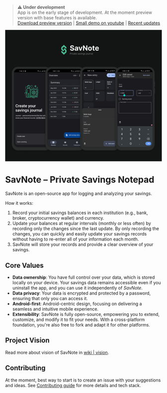 > **⚠️ Under development**<br>
> App is on the early stage of development. At the moment preview version with base features is available.<br>
> [Download preview version](https://github.com/skorphil/savnote/releases/tag/0.5.0) | [Small demo on youtube](https://youtu.be/abH2uFe2hh0?si=Eo_aMzNmCA1DP6pl) | [Recent updates](https://github.com/skorphil/savnote/discussions/categories/announcements)

<img src=".github/savnote.png" alt="SavNote" />

# SavNote – Private Savings Notepad
SavNote is an open-source app for logging and analyzing your savings.

How it works:
1. Record your initial savings balances in each institution (e.g., bank, broker, cryptocurrency wallet) and currency.
2. Update your balances at regular intervals (monthly or less often) by recording only the changes since the last update.
By only recording the changes, you can quickly and easily update your savings records without having to re-enter all of your information each month.
3. SavNote will store your records and provide a clear overview of your savings.


## Core Values
* **Data ownership**: You have full control over your data, which is stored locally on your device. Your savings data remains accessible even if you uninstall the app, and you can use it independently of *SavNote*.
* **Data privacy**: Your data is encrypted and protected by a password, ensuring that only you can access it.
* **Android-first**: Android-centric design, focusing on delivering a seamless and intuitive mobile experience.
* **Extensibility**: SavNote is fully open-source, empowering you to extend, customize, and modify it to fit your needs. With a cross-platform foundation, you're also free to fork and adapt it for other platforms.


## Project Vision  
Read more about vision of SavNote in [wiki | vision](https://github.com/skorphil/savnote/wiki/SavNote-Vision).


## Contributing
At the moment, best way to start is to create an issue with your suggestions and ideas.
See [Contributing guide](/CONTRIBUTING.md) for more details and tech stack.
